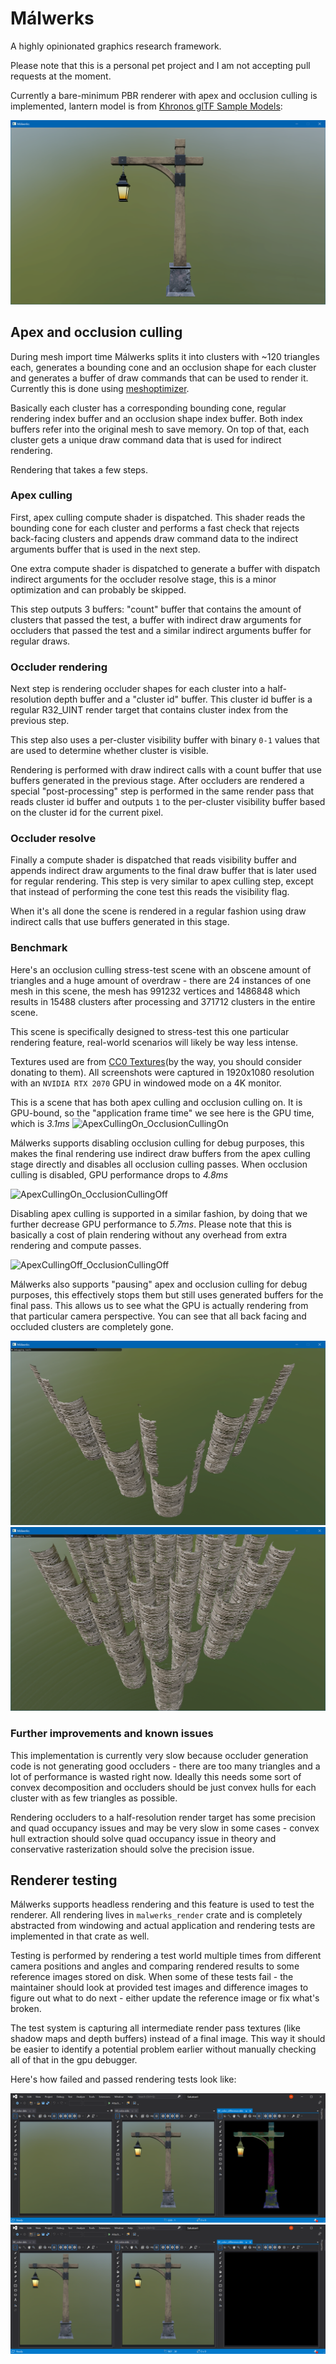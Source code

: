 # Málwerks
A highly opinionated graphics research framework.

Please note that this is a personal pet project and I am not accepting pull requests at the moment.

Currently a bare-minimum PBR renderer with apex and occlusion culling is implemented, lantern model is from [Khronos glTF Sample Models](https://github.com/KhronosGroup/glTF-Sample-Models/tree/master/2.0/Lantern):

![PBR Lantern](assets/screenshots/lantern.png)

## Apex and occlusion culling

During mesh import time Málwerks splits it into clusters with ~120 triangles each, generates a bounding cone and an occlusion shape for each cluster and generates a buffer of draw commands that can be used to render it. Currently this is done using [meshoptimizer](https://meshoptimizer.org/).

Basically each cluster has a corresponding bounding cone, regular rendering index buffer and an occlusion shape index buffer. Both index buffers refer into the original mesh to save memory. On top of that, each cluster gets a unique draw command data that is used for indirect rendering.

Rendering that takes a few steps.

### Apex culling
First, apex culling compute shader is dispatched. This shader reads the bounding cone for each cluster and performs a fast check that rejects back-facing clusters and appends draw command data to the indirect arguments buffer that is used in the next step.

One extra compute shader is dispatched to generate a buffer with dispatch indirect arguments for the occluder resolve stage, this is a minor optimization and can probably be skipped.

This step outputs 3 buffers: "count" buffer that contains the amount of clusters that passed the test, a buffer with indirect draw arguments for occluders that passed the test and a similar indirect arguments buffer for regular draws.

### Occluder rendering

Next step is rendering occluder shapes for each cluster into a half-resolution depth buffer and a "cluster id" buffer. This cluster id buffer is a regular R32_UINT render target that contains cluster index from the previous step.

This step also uses a per-cluster visibility buffer with binary `0-1` values that are used to determine whether cluster is visible.

Rendering is performed with draw indirect calls with a count buffer that use buffers generated in the previous stage.
After occluders are rendered a special "post-processing" step is performed in the same render pass that reads cluster id buffer and outputs `1` to the per-cluster visibility buffer based on the cluster id for the current pixel.

### Occluder resolve

Finally a compute shader is dispatched that reads visibility buffer and appends indirect draw arguments to the final draw buffer that is later used for regular rendering. This step is very similar to apex culling step, except that instead of performing the cone test this reads the visibility flag.

When it's all done the scene is rendered in a regular fashion using draw indirect calls that use buffers generated in this stage.

### Benchmark

Here's an occlusion culling stress-test scene with an obscene amount of triangles and a huge amount of overdraw - there are 24 instances of one mesh in this scene, the mesh has 991232 vertices and 1486848 which results in 15488 clusters after processing and 371712 clusters in the entire scene.

This scene is specifically designed to stress-test this one particular rendering feature, real-world scenarios will likely be way less intense.

Textures used are from [CC0 Textures](https://cc0textures.com/)(by the way, you should consider donating to them).
All screenshots were captured in 1920x1080 resolution with an `NVIDIA RTX 2070` GPU in windowed mode on a 4K monitor.

This is a scene that has both apex culling and occlusion culling on. It is GPU-bound, so the "application frame time" we see here is the GPU time, which is *3.1ms*
![ApexCullingOn_OcclusionCullingOn](assets/screenshots/apex_on_occlusion_on.png)

Málwerks supports disabling occlusion culling for debug purposes, this makes the final rendering use indirect draw buffers from the apex culling stage directly and disables all occlusion culling passes. When occlusion culling is disabled, GPU performance drops to *4.8ms*

![ApexCullingOn_OcclusionCullingOff](assets/screenshots/apex_on_occlusion_off.png)

Disabling apex culling is supported in a similar fashion, by doing that we further decrease GPU performance to *5.7ms*. Please note that this is basically a cost of plain rendering without any overhead from extra rendering and compute passes.

![ApexCullingOff_OcclusionCullingOff](assets/screenshots/apex_off_occlusion_off.png)

Málwerks also supports "pausing" apex and occlusion culling for debug purposes, this effectively stops them but still uses generated buffers for the final pass. This allows us to see what the GPU is actually rendering from that particular camera perspective. You can see that all back facing and occluded clusters are completely gone.

![ApexCullingPaused_OcclusionCullingPaused](assets/screenshots/apex_occlusion_paused.png)
![ApexCullingUnpaused_OcclusionCullingUnpaused](assets/screenshots/apex_occlusion_unpaused.png)

### Further improvements and known issues

This implementation is currently very slow because occluder generation code is not generating good occluders - there are too many triangles and a lot of performance is wasted right now. Ideally this needs some sort of convex decomposition and occluders should be just convex hulls for each cluster with as few triangles as possible.

Rendering occluders to a half-resolution render target has some precision and quad occupancy issues and may be very slow in some cases - convex hull extraction should solve quad occupancy issue in theory and conservative rasterization should solve the precision issue.

## Renderer testing

Málwerks supports headless rendering and this feature is used to test the renderer. All rendering lives in `malwerks_render` crate and is completely abstracted from windowing and actual application and rendering tests are implemented in that crate as well.

Testing is performed by rendering a test world multiple times from different camera positions and angles and comparing rendered results to some reference images stored on disk. When some of these tests fail - the maintainer should look at provided test images and difference images to figure out what to do next - either update the reference image or fix what's broken.

The test system is capturing all intermediate render pass textures (like shadow maps and depth buffers) instead of a final image. This way it should be easier to identify a potential problem earlier without manually checking all of that in the gpu debugger.

Here's how failed and passed rendering tests look like:

![RenderTest_Failed](assets/screenshots/failed_render_test.png)
![RenderTest_Passed](assets/screenshots/passed_render_test.png)
